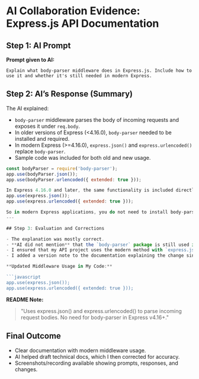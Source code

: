 
# AI Collaboration Evidence: Express.js API Documentation

## Step 1: AI Prompt

**Prompt given to AI:**

```
Explain what body-parser middleware does in Express.js. Include how to use it and whether it's still needed in modern Express.
```
## Step 2: AI’s Response (Summary)

The AI explained:

- `body-parser` middleware parses the body of incoming requests and exposes it under `req.body`.
- In older versions of Express (<4.16.0), `body-parser` needed to be installed and required.
- In modern Express (>=4.16.0), `express.json()` and `express.urlencoded()` replace `body-parser`.
- Sample code was included for both old and new usage.

```js
const bodyParser = require('body-parser');
app.use(bodyParser.json());
app.use(bodyParser.urlencoded({ extended: true }));

In Express 4.16.0 and later, the same functionality is included directly in Express:
app.use(express.json());
app.use(express.urlencoded({ extended: true }));

So in modern Express applications, you do not need to install body-parser separately — just use express.json() and express.urlencoded() instead.
---

## Step 3: Evaluation and Corrections

- The explanation was mostly correct.
- **AI did not mention** that the `body-parser` package is still used in some legacy projects.
- I ensured that my API project uses the modern method with `express.json()` and `express.urlencoded()`.
- I added a version note to the documentation explaining the change since Express v4.16.

**Updated Middleware Usage in My Code:**

```javascript
app.use(express.json());
app.use(express.urlencoded({ extended: true }));
```

**README Note:**
> "Uses express.json() and express.urlencoded() to parse incoming request bodies. No need for body-parser in Express v4.16+."


## Final Outcome

- Clear documentation with modern middleware usage.
- AI helped draft technical docs, which I then corrected for accuracy.
- Screenshots/recording available showing prompts, responses, and changes.
